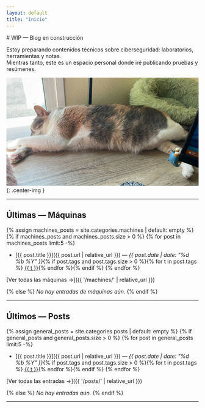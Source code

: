 ```yaml
---
layout: default
title: "Inicio"
---
```


<section class="intro" markdown="1">
# WIP — Blog en construcción

Estoy preparando contenidos técnicos sobre ciberseguridad: laboratorios, herramientas y notas.  
Mientras tanto, este es un espacio personal donde iré publicando pruebas y resúmenes.

![Michi descansando](/assets/img/Michi1.jpg){: .center-img }
</section>

<hr />

## Últimas — Máquinas
{% assign machines_posts = site.categories.machines | default: empty %}
{% if machines_posts and machines_posts.size > 0 %}
{% for post in machines_posts limit:5 -%}
- [{{ post.title }}]({{ post.url | relative_url }}) — _{{ post.date | date: "%d %b %Y" }}_{% if post.tags and post.tags.size > 0 %}{% for t in post.tags %} <span class="tag-badge"><a href="{{ t | slugify | prepend: '/tags/' | append: '/' | relative_url }}">{{ t }}</a></span>{% endfor %}{% endif %}
{% endfor %}

<p>[Ver todas las máquinas →]({{ '/machines/' | relative_url }})

{% else %}
_No hay entradas de máquinas aún._
{% endif %}

<hr />

## Últimos — Posts
{% assign general_posts = site.categories.posts | default: empty %}
{% if general_posts and general_posts.size > 0 %}
{% for post in general_posts limit:5 -%}
- [{{ post.title }}]({{ post.url | relative_url }}) — _{{ post.date | date: "%d %b %Y" }}_{% if post.tags and post.tags.size > 0 %}{% for t in post.tags %} <span class="tag-badge"><a href="{{ t | slugify | prepend: '/tags/' | append: '/' | relative_url }}">{{ t }}</a></span>{% endfor %}{% endif %}
{% endfor %}

<p>[Ver todas las entradas →]({{ '/posts/' | relative_url }})

{% else %}
_No hay entradas aún._
{% endif %}

<hr />
